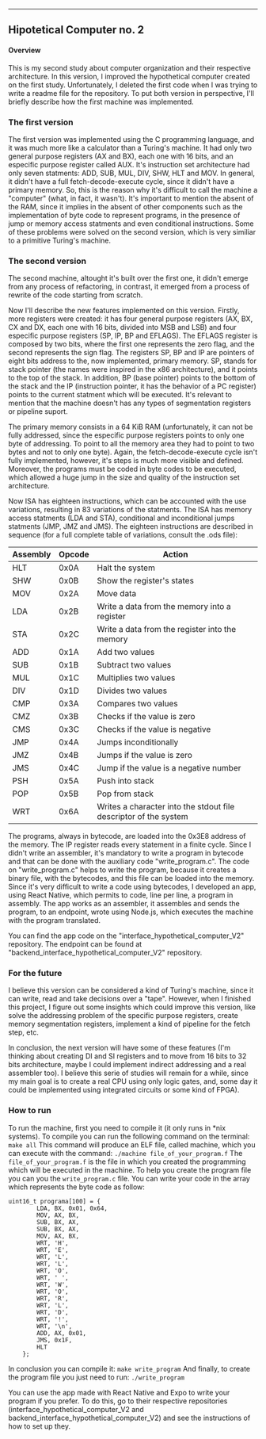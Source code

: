 ---
## Hipotetical Computer no. 2

#### Overview

This is my second study about computer organization and their respective architecture. In this version, I improved the hypothetical computer created on the first study. Unfortunately, I deleted the first code when I was trying to write a readme file for the repository. To put both version in perspective, I'll briefly describe how the first machine was implemented.

### The first version

The first version was implemented using the C programming language, and it was much more like a calculator than a Turing's machine. It had only two general purpose registers (AX and BX), each one with 16 bits, and an especific purpose register called AUX. It's instruction set architecture had only seven statments: ADD, SUB, MUL, DIV, SHW, HLT and MOV. In general, it didn't have a full fetch-decode-execute cycle, since it didn't have a primary memory. So, this is the reason why it's difficult to call the machine a "computer" (what, in fact, it wasn't). It's important to mention the absent of the RAM, since it implies in the absent of other components such as the implementation of byte code to represent programs, in the presence of jump or memory access statments and even conditional instructions. Some of these problems were solved on the second version, which is very similiar to a primitive Turing's machine.

### The second version

The second machine, altought it's built over the first one, it didn't emerge from any process of refactoring, in contrast, it emerged from a process of rewrite of the code starting from scratch.

Now I'll describe the new features implemented on this version. Firstly, more registers were created: it has four general purpose registers (AX, BX, CX and DX, each one with 16 bits, divided into MSB and LSB) and four especific purpose registers (SP, IP, BP and EFLAGS). The EFLAGS register is composed by two bits, where the first one represents the zero flag, and the second represents the sign flag. The registers SP, BP and IP are pointers of eight bits address to the, now implemented, primary memory. SP, stands for stack pointer (the names were inspired in the x86 architecture), and it points to the top of the stack. In addition, BP (base pointer) points to the bottom of the stack and the IP (instruction pointer, it has the behavior of a PC register) points to the current statment which will be executed. It's relevant to mention that the machine doesn't has any types of segmentation registers or pipeline suport.

The primary memory consists in a 64 KiB RAM (unfortunately, it can not be fully addressed, since the especific purpose registers points to only one byte of addressing. To point to all the memory area they had to point to two bytes and not to only one byte). Again, the fetch-decode-execute cycle isn't fully implemented, however, it's steps is much more visible and defined. Moreover, the programs must be coded in byte codes to be executed, which allowed a huge jump in the size and quality of the instruction set architecture.

Now ISA has eighteen instructions, which can be accounted with the use variations, resulting in 83 variations of the statments. The ISA has memory access statments (LDA and STA), conditional and inconditional jumps statments (JMP, JMZ and JMS). The eighteen instructions are described in sequence (for a full complete table of variations, consult the .ods file):

| Assembly |  Opcode | Action
|---------|----------|---------
|  HLT  | 0x0A | Halt the system
| SHW | 0x0B | Show the register's states
| MOV | 0x2A | Move data
| LDA | 0x2B | Write a data from the memory into a register
| STA | 0x2C | Write a data from the register into the memory
| ADD | 0x1A | Add two values
| SUB | 0x1B | Subtract two values
| MUL | 0x1C | Multiplies two values
| DIV | 0x1D | Divides two values
| CMP | 0x3A | Compares two values
| CMZ | 0x3B | Checks if the value is zero
| CMS | 0x3C | Checks if the value is negative
| JMP | 0x4A | Jumps inconditionally
| JMZ | 0x4B | Jumps if the value is zero
| JMS | 0x4C | Jump if the value is a negative number
| PSH | 0x5A | Push into stack
| POP | 0x5B | Pop from stack
| WRT | 0x6A | Writes a character into the stdout file descriptor of the system

The programs, always in bytecode, are loaded into the 0x3E8 address of the memory. The IP register reads every statement in a finite cycle. Since I didn't write an assembler, it's mandatory to write a program in bytecode and that can be done with the auxiliary code "write_program.c". The code on "write_program.c" helps to write the program, because it creates a binary file, with the bytecodes, and this file can be loaded into the memory. Since it's very difficult to write a code using bytecodes, I developed an app, using React Native, which permits to code, line per line, a program in assembly. The app works as an assembler, it assembles and sends the program, to an endpoint, wrote using Node.js, which executes the machine with the program translated.

You can find the app code on the "interface_hypothetical_computer_V2" repository. The endpoint can be found at "backend_interface_hypothetical_computer_V2" repository.

### For the future

I believe this version can be considered a kind of Turing's machine, since it can write, read and take decisions over a "tape". However, when I finished this project, I figure out some insights which could improve this version, like solve the addressing problem of the specific purpose registers, create memory segmentation registers, implement a kind of pipeline for the fetch step, etc. 

In conclusion, the next version will have some of these features (I'm thinking about creating DI and SI registers and to move from 16 bits to 32 bits architecture, maybe I could implement indirect addressing and a real assembler too). I believe this serie of studies will remain for a while, since my main goal is to create a real CPU using only logic gates, and, some day it could be implemented using integrated circuits or some kind of FPGA).

### How to run

To run the machine, first you need to compile it (it only runs in *nix systems). To compile you can run the following command on the terminal:
```make all```
This command will produce an ELF file, called machine, which you can execute with the command:
```./machine file_of_your_program.f```
The ```file_of_your_program.f``` is the file in which you created the programming which will be executed in the machine. To help you create the program file you can you the ```write_program.c``` file. You can write your code in the array which represents the byte code as follow:

```
uint16_t programa[100] = {
        LDA, BX, 0x01, 0x64,
        MOV, AX, BX,
        SUB, BX, AX,
        SUB, BX, AX,
        MOV, AX, BX,
        WRT, 'H',
        WRT, 'E',
        WRT, 'L',
        WRT, 'L',
        WRT, 'O',
        WRT, ' ',
        WRT, 'W',
        WRT, 'O',
        WRT, 'R',
        WRT, 'L',
        WRT, 'D',
        WRT, '!',
        WRT, '\n',
        ADD, AX, 0x01,
        JMS, 0x1F,
        HLT
    };
```
In conclusion you can compile it: 
```make write_program```
And finally, to create the program file you just need to run:
```./write_program```

You can use the app made with React Native and Expo to write your program if you prefer. To do this, go to their respective repositories (interface_hypothetical_computer_V2 and backend_interface_hypothetical_computer_V2) and see the instructions of how to set up they.

